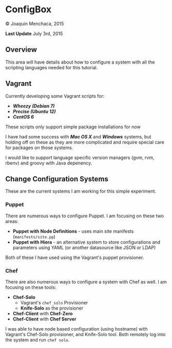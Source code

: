 # ConfigBox

© Joaquin Menchaca, 2015

**Last Update** July 3rd, 2015

## Overview

This area will have details about how to configure a system with all the scripting languages needed for this tutorial.

## Vagrant

Currently developing some Vagrant scripts for:
  * ***Wheezy (Debian 7)***
  * ***Precise (Ubuntu 12)***
  * ***CentOS 6***

These scripts only support simple package installations for now

I have had some success with ***Mac OS X*** and ***Windows*** systems, but holding off on these as they are more complicated and require special care for packages on those systems.

I would like to support language specific version managers (gvm, rvm, rbenv) and groovy with Java depenency.


## Change Configuration Systems

These are the current systems I am working for this simple experiment.

### Puppet

There are numerous ways to configure Puppet. I am focusing on these two areas:

* **Puppet with Node Definitions** - uses main site manifests (`manifests/site.pp`)
* **Puppet with Hiera** - an alternative system to store configurations and parameters using YAML (or another datasource like JSON or LDAP)

Both of these I have used using the Vagrant's puppet provisioner.

### Chef

There are also numerous ways to configure a system with Chef as well.  I am focusing on these tools:

* **Chef-Solo**
  * Vagrant's `chef_solo` Provisioner
  * **Knife-Solo** as the provisioner
* **Chef-Client** with **Chef-Zero**
* **Chef-Client** with **Chef Server**

I was able to have node based configuration (using hostname) with Vagrant's Chef-Solo provisioner, and Knife-Solo tool.  Both remotely log into the system and run `chef solo`.
